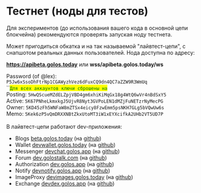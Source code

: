 # Тестнет (ноды для тестов)

Для экспериментов (до использования вашего кода в основной цепи блокчейна) рекомендуются проверять запуская ноду тестнета.

Может пригодиться обкатка и на так называемой "лайвтест-цепи", с снапшотом реальных данных пользователей. Нода доступна по адресу:

**https://apibeta.golos.today** или **wss/apibeta.golos.today/ws**

Password (of @lex): `P5Jw6xSsoDhFtrNp1CGAWyzhVez6dFuxCQ9dn4QC7aZZW9R3WmUq`\
``<mark style="color:green;">`Для всех аккаунтов ключи сброшены на`</mark> <mark style="color:green;"></mark> <mark style="color:green;"></mark><mark style="color:green;"></mark> \
Posting: `5HwQScueMZdELZpjVBD4gm6xhiKiMqGx18g4WtQ6wVr4nBdSxY5` \
Active: `5K67PNheLkmxkgJ5UjvR8Nyt3GVPoLEN1dMZjFuNETzrNyMecPG` \
Owner: `5KD45zFh5WNFaW8mZTSx4eicy8FzwEmm5psNKH7GLg5bVQwUw6s` \
Memo: `5Kek6zP5vQmDRXXNBtZkxUtoMT3iW1xEYXcifkA2UHb2VT5UD7P`\
\
В лайвтест-цепи работают dev-приложения:

* Blogs [beta.golos.today](https://beta.golos.today) (на [github](https://github.com/golos-blockchain/ui-blogs/tree/beta))
* Wallet [devwallet.golos.today](https://devwallet.golos.today/) (на [github](https://github.com/golos-blockchain/ui-wallet/tree/dev))
* Messenger [devchat.golos.app](https://devchat.golos.app/) (на [github](https://github.com/golos-blockchain/ui-messenger/tree/dev))
* Forum [dev.golostalk.com](https://dev.golostalk.com) (на [github](https://github.com/golos-blockchain/ui-forums/tree/dev))
* Authorization [dev.golos.app](https://dev.golos.app) (на [github](https://github.com/golos-blockchain/ui-auth/tree/dev))
* Notify [devnotify.golos.app](https://devnotify.golos.app) (на [github](https://github.com/golos-blockchain/notify/tree/dev))
* ImageProxy [devimages.golos.today](https://devimages.golos.today/) (на [github](https://github.com/golos-blockchain/imageproxy/tree/dev))
* Exchange [devdex.golos.app](https://devdex.golos.app/) (на [github](https://github.com/golos-blockchain/ui-dex/tree/develop))
